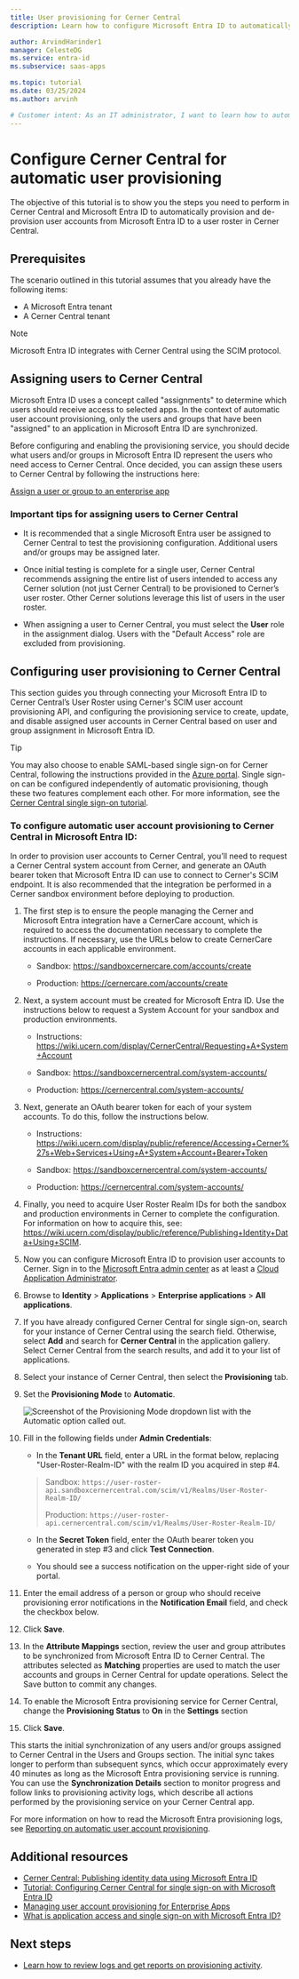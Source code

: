 ```yaml
---
title: User provisioning for Cerner Central
description: Learn how to configure Microsoft Entra ID to automatically provision users to a roster in Cerner Central.

author: ArvindHarinder1
manager: CelesteDG
ms.service: entra-id
ms.subservice: saas-apps

ms.topic: tutorial
ms.date: 03/25/2024
ms.author: arvinh

# Customer intent: As an IT administrator, I want to learn how to automatically provision and deprovision user accounts from Microsoft Entra ID to Cerner Central so that I can streamline the user management process and ensure that users have the appropriate access to Cerner Central.
---
```


# Configure Cerner Central for automatic user provisioning

The objective of this tutorial is to show you the steps you need to perform in Cerner Central and Microsoft Entra ID to automatically provision and de-provision user accounts from Microsoft Entra ID to a user roster in Cerner Central.

## Prerequisites

The scenario outlined in this tutorial assumes that you already have the following items:

* A Microsoft Entra tenant
* A Cerner Central tenant

> [!NOTE]
> Microsoft Entra ID integrates with Cerner Central using the SCIM protocol.

## Assigning users to Cerner Central

Microsoft Entra ID uses a concept called "assignments" to determine which users should receive access to selected apps. In the context of automatic user account provisioning, only the users and groups that have been "assigned" to an application in Microsoft Entra ID are synchronized. 

Before configuring and enabling the provisioning service, you should decide what users and/or groups in Microsoft Entra ID represent the users who need access to Cerner Central. Once decided, you can assign these users to Cerner Central by following the instructions here:

[Assign a user or group to an enterprise app](~/identity/enterprise-apps/assign-user-or-group-access-portal.md)

### Important tips for assigning users to Cerner Central

* It is recommended that a single Microsoft Entra user be assigned to Cerner Central to test the provisioning configuration. Additional users and/or groups may be assigned later.

* Once initial testing is complete for a single user, Cerner Central recommends assigning the entire list of users intended to access any Cerner solution (not just Cerner Central) to be provisioned to Cerner’s user roster.  Other Cerner solutions leverage this list of users in the user roster.

* When assigning a user to Cerner Central, you must select the **User** role in the assignment dialog. Users with the "Default Access" role are excluded from provisioning.

## Configuring user provisioning to Cerner Central

This section guides you through connecting your Microsoft Entra ID to Cerner Central’s User Roster using Cerner's SCIM user account provisioning API, and configuring the provisioning service to create, update, and disable assigned user accounts in Cerner Central based on user and group assignment in Microsoft Entra ID.

> [!TIP]
> You may also choose to enable SAML-based single sign-on for Cerner Central, following the instructions provided in the [Azure portal](https://portal.azure.com). Single sign-on can be configured independently of automatic provisioning, though these two features complement each other. For more information, see the [Cerner Central single sign-on tutorial](cernercentral-tutorial.md).

<a name='to-configure-automatic-user-account-provisioning-to-cerner-central-in-azure-ad'></a>

### To configure automatic user account provisioning to Cerner Central in Microsoft Entra ID:

In order to provision user accounts to Cerner Central, you’ll need to request a Cerner Central system account from Cerner, and generate an OAuth bearer token that Microsoft Entra ID can use to connect to Cerner's SCIM endpoint. It is also recommended that the integration be performed in a Cerner sandbox environment before deploying to production.

1. The first step is to ensure the people managing the Cerner and Microsoft Entra integration have a CernerCare account, which is required to access the documentation necessary to complete the instructions. If necessary, use the URLs below to create CernerCare accounts in each applicable environment.

   * Sandbox:  https://sandboxcernercare.com/accounts/create

   * Production:  https://cernercare.com/accounts/create  

1. Next, a system account must be created for Microsoft Entra ID. Use the instructions below to request a System Account for your sandbox and production environments.

   * Instructions:  https://wiki.ucern.com/display/CernerCentral/Requesting+A+System+Account

   * Sandbox: https://sandboxcernercentral.com/system-accounts/

   * Production:  https://cernercentral.com/system-accounts/

1. Next, generate an OAuth bearer token for each of your system accounts. To do this, follow the instructions below.

   * Instructions:  https://wiki.ucern.com/display/public/reference/Accessing+Cerner%27s+Web+Services+Using+A+System+Account+Bearer+Token

   * Sandbox: https://sandboxcernercentral.com/system-accounts/

   * Production:  https://cernercentral.com/system-accounts/

1. Finally, you need to acquire User Roster Realm IDs for both the sandbox and production environments in Cerner to complete the configuration. For information on how to acquire this, see: https://wiki.ucern.com/display/public/reference/Publishing+Identity+Data+Using+SCIM. 

1. Now you can configure Microsoft Entra ID to provision user accounts to Cerner. Sign in to the [Microsoft Entra admin center](https://entra.microsoft.com) as at least a [Cloud Application Administrator](~/identity/role-based-access-control/permissions-reference.md#cloud-application-administrator).
1. Browse to **Identity** > **Applications** > **Enterprise applications** > **All applications**.

1. If you have already configured Cerner Central for single sign-on, search for your instance of Cerner Central using the search field. Otherwise, select **Add** and search for **Cerner Central** in the application gallery. Select Cerner Central from the search results, and add it to your list of applications.

1. Select your instance of Cerner Central, then select the **Provisioning** tab.

1. Set the **Provisioning Mode** to **Automatic**.

	![Screenshot of the Provisioning Mode dropdown list with the Automatic option called out.](common/provisioning-automatic.png)

1. Fill in the following fields under **Admin Credentials**:

   * In the **Tenant URL** field, enter a URL in the format below, replacing "User-Roster-Realm-ID" with the realm ID you acquired in step #4.

    > Sandbox:
    > ```https://user-roster-api.sandboxcernercentral.com/scim/v1/Realms/User-Roster-Realm-ID/```
    > 
    > Production:
    > ```https://user-roster-api.cernercentral.com/scim/v1/Realms/User-Roster-Realm-ID/``` 

   * In the **Secret Token** field, enter the OAuth bearer token you generated in step #3 and click **Test Connection**.

   * You should see a success notification on the upper-right side of your portal.

1. Enter the email address of a person or group who should receive provisioning error notifications in the **Notification Email** field, and check the checkbox below.

1. Click **Save**.

1. In the **Attribute Mappings** section, review the user and group attributes to be synchronized from Microsoft Entra ID to Cerner Central. The attributes selected as **Matching** properties are used to match the user accounts and groups in Cerner Central for update operations. Select the Save button to commit any changes.

1. To enable the Microsoft Entra provisioning service for Cerner Central, change the **Provisioning Status** to **On** in the **Settings** section

1. Click **Save**.

This starts the initial synchronization of any users and/or groups assigned to Cerner Central in the Users and Groups section. The initial sync takes longer to perform than subsequent syncs, which occur approximately every 40 minutes as long as the Microsoft Entra provisioning service is running. You can use the **Synchronization Details** section to monitor progress and follow links to provisioning activity logs, which describe all actions performed by the provisioning service on your Cerner Central app.

For more information on how to read the Microsoft Entra provisioning logs, see [Reporting on automatic user account provisioning](~/identity/app-provisioning/check-status-user-account-provisioning.md).

## Additional resources

* [Cerner Central: Publishing identity data using Microsoft Entra ID](https://wiki.ucern.com/display/public/reference/Publishing+Identity+Data+Using+Azure+AD)
* [Tutorial: Configuring Cerner Central for single sign-on with Microsoft Entra ID](cernercentral-tutorial.md)
* [Managing user account provisioning for Enterprise Apps](~/identity/app-provisioning/configure-automatic-user-provisioning-portal.md)
* [What is application access and single sign-on with Microsoft Entra ID?](~/identity/enterprise-apps/what-is-single-sign-on.md)

## Next steps

* [Learn how to review logs and get reports on provisioning activity](~/identity/app-provisioning/check-status-user-account-provisioning.md).
